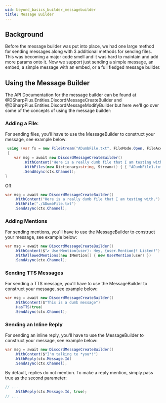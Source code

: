```yaml
---
uid: beyond_basics_builder_messagebuilder
title: Message Builder
---
```


## Background
Before the message builder was put into place, we had one large method for sending messages along with 3 additional methods for sending files. This
was becoming a major code smell and it was hard to maintain and add more params onto it. Now we support just sending a simple message, an embed, a simple
message with an embed, or a full fledged message builder.

## Using the Message Builder
The API Documentation for the message builder can be found at @DSharpPlus.Entities.DiscordMessageCreateBuilder and @DSharpPlus.Entities.DiscordMessageModifyBuilder but here we'll go over some of the concepts of using the
message builder:

### Adding a File:
For sending files, you'll have to use the MessageBuilder to construct your message, see example below:

```cs
 using (var fs = new FileStream("ADumbFile.txt", FileMode.Open, FileAccess.Read))
 {
    var msg = await new DiscordMessageCreateBuilder()
        .WithContent("Here is a really dumb file that I am testing with.")
        .WithFiles(new Dictionary<string, Stream>() { { "ADumbFile1.txt", fs } })
        .SendAsync(ctx.Channel);           
}
```
OR

```cs
var msg = await new DiscordMessageCreateBuilder()
    .WithContent("Here is a really dumb file that I am testing with.")
    .WithFile("./ADumbFile.txt")
    .SendAsync(ctx.Channel);
```

### Adding Mentions
For sending mentions, you'll have to use the MessageBuilder to construct your message, see example below:

```cs
var msg = await new DiscordMessageCreateBuilder()
    .WithContent($"✔ UserMention(user): Hey, {user.Mention}! Listen!")
    .WithAllowedMentions(new IMention[] { new UserMention(user) })
    .SendAsync(ctx.Channel);      
```

### Sending TTS Messages
For sending a TTS message, you'll have to use the MessageBuilder to construct your message, see example below:

```cs
var msg = await new DiscordMessageCreateBuilder()
    .WithContent($"This is a dumb message")
    .HasTTS(true)
    .SendAsync(ctx.Channel);      
```
### Sending an Inline Reply
For sending an inline reply, you'll have to use the MessageBuilder to construct your message, see example below:
```cs
var msg = await new DiscordMessageCreateBuilder()
    .WithContent($"I'm talking to *you*!")
    .WithReply(ctx.Message.Id)
    .SendAsync(ctx.Channel);
```
By default, replies do not mention. To make a reply mention, simply pass true as the second parameter:
```cs
// ...
    .WithReply(ctx.Message.Id, true);
// ...
```
